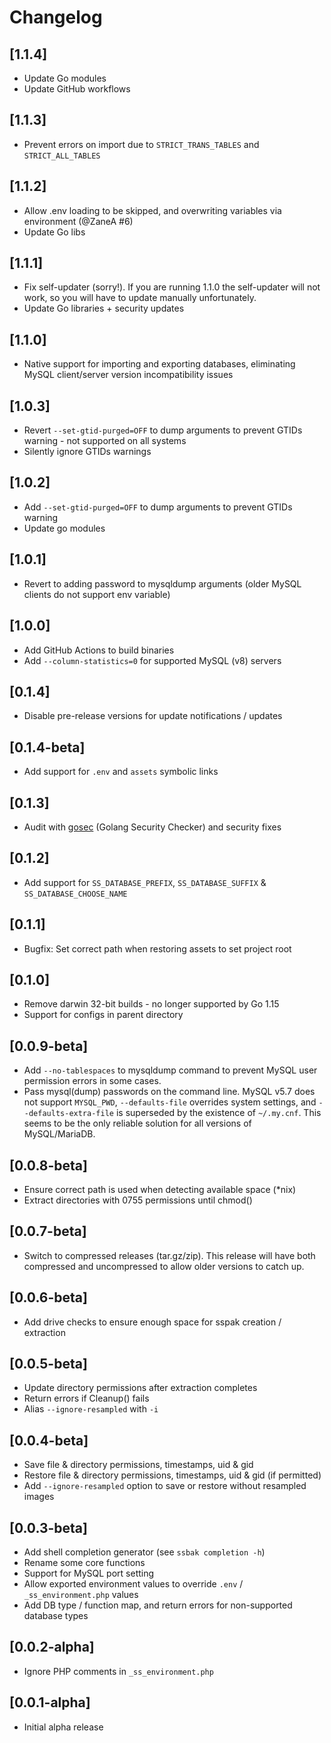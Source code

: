 # Changelog

## [1.1.4]

- Update Go modules
- Update GitHub workflows


## [1.1.3]

- Prevent errors on import due to `STRICT_TRANS_TABLES` and `STRICT_ALL_TABLES`


## [1.1.2]

- Allow .env loading to be skipped, and overwriting variables via environment (@ZaneA #6)
- Update Go libs


## [1.1.1]

- Fix self-updater (sorry!). If you are running 1.1.0 the self-updater will not work, so you will have to update manually unfortunately.
- Update Go libraries + security updates


## [1.1.0]

- Native support for importing and exporting databases, eliminating MySQL client/server version incompatibility issues


## [1.0.3]

- Revert `--set-gtid-purged=OFF` to dump arguments to prevent GTIDs warning - not supported on all systems
- Silently ignore GTIDs warnings


## [1.0.2]

- Add `--set-gtid-purged=OFF` to dump arguments to prevent GTIDs warning
- Update go modules


## [1.0.1]

- Revert to adding password to mysqldump arguments (older MySQL clients do not support env variable)


## [1.0.0]

- Add GitHub Actions to build binaries
- Add `--column-statistics=0` for supported MySQL (v8) servers


## [0.1.4]

- Disable pre-release versions for update notifications / updates


## [0.1.4-beta]

- Add support for `.env` and `assets` symbolic links


## [0.1.3]

- Audit with [gosec](https://github.com/securego/gosec) (Golang Security Checker) and security fixes


## [0.1.2]

- Add support for `SS_DATABASE_PREFIX`, `SS_DATABASE_SUFFIX` & `SS_DATABASE_CHOOSE_NAME`


## [0.1.1]

- Bugfix: Set correct path when restoring assets to set project root


## [0.1.0]

- Remove darwin 32-bit builds - no longer supported by Go 1.15
- Support for configs in parent directory


## [0.0.9-beta]

- Add `--no-tablespaces` to mysqldump command to prevent MySQL user permission errors in some cases.
- Pass mysql(dump) passwords on the command line. MySQL v5.7 does not support `MYSQL_PWD`, `--defaults-file` overrides system settings, and `--defaults-extra-file` is superseded by the existence of `~/.my.cnf`. This seems to be the only reliable solution for all versions of MySQL/MariaDB.


## [0.0.8-beta]

- Ensure correct path is used when detecting available space (*nix)
- Extract directories with 0755 permissions until chmod()


## [0.0.7-beta]

- Switch to compressed releases (tar.gz/zip). This release will have both compressed and uncompressed to allow older versions to catch up.


## [0.0.6-beta]

- Add drive checks to ensure enough space for sspak creation / extraction


## [0.0.5-beta]

- Update directory permissions after extraction completes
- Return errors if Cleanup() fails
- Alias `--ignore-resampled` with `-i`


## [0.0.4-beta]

- Save file & directory permissions, timestamps, uid & gid
- Restore file & directory permissions, timestamps, uid & gid (if permitted)
- Add `--ignore-resampled` option to save or restore without resampled images


## [0.0.3-beta]

- Add shell completion generator (see `ssbak completion -h`)
- Rename some core functions
- Support for MySQL port setting
- Allow exported environment values to override `.env` / `_ss_environment.php` values
- Add DB type / function map, and return errors for non-supported database types


## [0.0.2-alpha]

- Ignore PHP comments in `_ss_environment.php`


## [0.0.1-alpha]

- Initial alpha release
